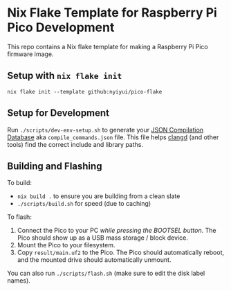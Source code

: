 # Nix Flake Template for Raspberry Pi Pico Development

This repo contains a Nix flake template for making a Raspberry Pi Pico firmware image.

## Setup with `nix flake init`

```
nix flake init --template github:nyiyui/pico-flake
```

## Setup for Development

Run `./scripts/dev-env-setup.sh` to generate your [JSON Compilation Database](https://clang.llvm.org/docs/JSONCompilationDatabase.html) aka `compile_commands.json` file. This file helps [clangd](https://clangd.llvm.org/) (and other tools) find the correct include and library paths.

## Building and Flashing

To build:
- `nix build .` to ensure you are building from a clean slate
- `./scripts/build.sh` for speed (due to caching)

To flash:
1. Connect the Pico to your PC *while pressing the BOOTSEL button*. The Pico should show up as a USB mass storage / block device.
2. Mount the Pico to your filesystem.
3. Copy `result/main.uf2` to the Pico. The Pico should automatically reboot, and the mounted drive should automatically unmount.

You can also run `./scripts/flash.sh` (make sure to edit the disk label names).
